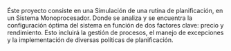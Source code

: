 Éste proyecto consiste en una Simulación de una rutina de planificación, en un Sistema Monoprocesador.
Donde se analiza y se encuentra la configuración óptima del sistema en función de dos factores clave: precio y rendimiento.
Esto incluirá la gestión de procesos, el manejo de excepciones y la implementación de diversas políticas de planificación.
